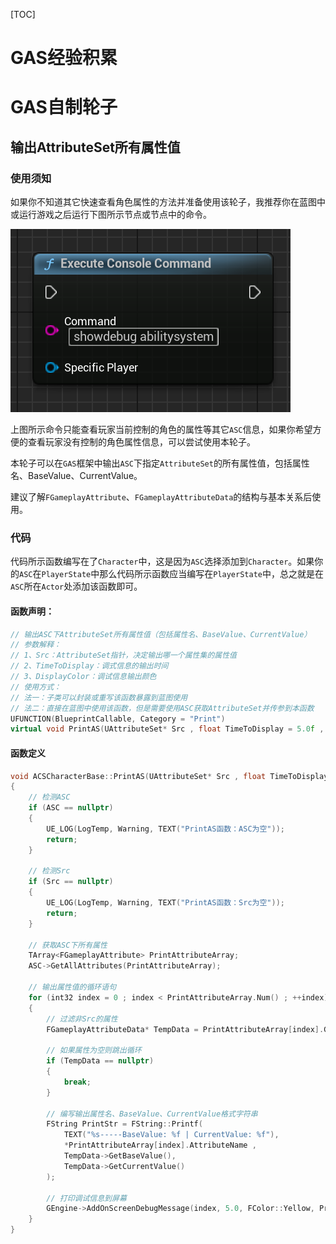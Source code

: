[TOC]

# GAS经验积累

# GAS自制轮子

## 输出AttributeSet所有属性值

### 使用须知

如果你不知道其它快速查看角色属性的方法并准备使用该轮子，我推荐你在蓝图中或运行游戏之后运行下图所示节点或节点中的命令。

![命令行命令](GAS经验积累.assets/命令行命令.png)

上图所示命令只能查看玩家当前控制的角色的属性等其它`ASC`信息，如果你希望方便的查看玩家没有控制的角色属性信息，可以尝试使用本轮子。

本轮子可以在`GAS`框架中输出`ASC`下指定`AttributeSet`的所有属性值，包括属性名、BaseValue、CurrentValue。

建议了解`FGameplayAttribute`、`FGameplayAttributeData`的结构与基本关系后使用。

### 代码

代码所示函数编写在了`Character`中，这是因为`ASC`选择添加到`Character`。如果你的`ASC`在`PlayerState`中那么代码所示函数应当编写在`PlayerState`中，总之就是在`ASC`所在`Actor`处添加该函数即可。

#### 函数声明：

```C++
// 输出ASC下AttributeSet所有属性值（包括属性名、BaseValue、CurrentValue）
// 参数解释：
// 1、Src：AttributeSet指针，决定输出哪一个属性集的属性值
// 2、TimeToDisplay：调式信息的输出时间
// 3、DisplayColor：调试信息输出颜色
// 使用方式：
// 法一：子类可以封装或重写该函数暴露到蓝图使用
// 法二：直接在蓝图中使用该函数，但是需要使用ASC获取AttributeSet并传参到本函数
UFUNCTION(BlueprintCallable, Category = "Print")
virtual void PrintAS(UAttributeSet* Src , float TimeToDisplay = 5.0f , FColor DisplayColor = FColor::Yellow);
```

#### 函数定义

```C++
void ACSCharacterBase::PrintAS(UAttributeSet* Src , float TimeToDisplay, FColor DisplayColor)
{
	// 检测ASC
	if (ASC == nullptr)
	{
		UE_LOG(LogTemp, Warning, TEXT("PrintAS函数：ASC为空"));
		return;
	}

	// 检测Src
	if (Src == nullptr)
	{
		UE_LOG(LogTemp, Warning, TEXT("PrintAS函数：Src为空"));
		return;
	}

	// 获取ASC下所有属性
	TArray<FGameplayAttribute> PrintAttributeArray;
	ASC->GetAllAttributes(PrintAttributeArray);

	// 输出属性值的循环语句
	for (int32 index = 0 ; index < PrintAttributeArray.Num() ; ++index)
	{
		// 过滤非Src的属性
		FGameplayAttributeData* TempData = PrintAttributeArray[index].GetGameplayAttributeData(Src);

		// 如果属性为空则跳出循环
		if (TempData == nullptr)
		{
			break;
		}

		// 编写输出属性名、BaseValue、CurrentValue格式字符串
		FString PrintStr = FString::Printf(
			TEXT("%s-----BaseValue: %f | CurrentValue: %f"), 
			*PrintAttributeArray[index].AttributeName , 
			TempData->GetBaseValue(), 
			TempData->GetCurrentValue()
		);

		// 打印调试信息到屏幕
		GEngine->AddOnScreenDebugMessage(index, 5.0, FColor::Yellow, PrintStr);
	}
}
```

